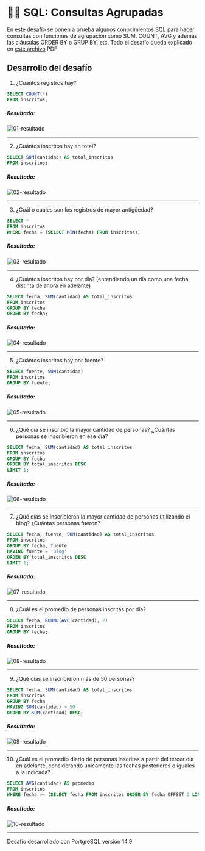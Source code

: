 # 👨‍💻 SQL: Consultas Agrupadas

En este desafío se ponen a prueba algunos conocimientos SQL para hacer consultas con funciones de agrupación como SUM, COUNT, AVG y además las cláusulas ORDER BY o GRUP BY, etc. Todo el desafío queda explicado en [este archivo](https://drive.google.com/file/d/1qNBZfw5aputTqmOiy7EyQViPtp2uG5FK/view?usp=sharing) PDF

## Desarrollo del desafío

1. ¿Cuántos registros hay?

```sql
SELECT COUNT(*)
FROM inscritos;
```

##### Resultado:
![01-resultado](https://github.com/felipejoq/desafios-sql-postgres-db/assets/35277450/da3e7ae0-f1e0-4051-a65f-c9a8504f7aef)

___

2. ¿Cuántos inscritos hay en total?

```sql
SELECT SUM(cantidad) AS total_inscritos
FROM inscritos;
```

##### Resultado:
![02-resultado](https://github.com/felipejoq/desafios-sql-postgres-db/assets/35277450/347aac58-a6e1-43b5-931c-d8b9309ee32c)

___

3. ¿Cuál o cuáles son los registros de mayor antigüedad?

```sql
SELECT * 
FROM inscritos
WHERE fecha = (SELECT MIN(fecha) FROM inscritos);
```

##### Resultado:
![03-resultado](https://github.com/felipejoq/desafios-sql-postgres-db/assets/35277450/fa60f3e4-d32f-4365-8052-2b0810f9f497)

___

4. ¿Cuántos inscritos hay por día? (entendiendo un día como una fecha distinta de ahora en adelante)

```sql
SELECT fecha, SUM(cantidad) AS total_inscritos
FROM inscritos
GROUP BY fecha
ORDER BY fecha;
```

##### Resultado:
![04-resultado](https://github.com/felipejoq/desafios-sql-postgres-db/assets/35277450/96f46320-0d32-443b-b795-14a3c0a9658d)

___

5. ¿Cuántos inscritos hay por fuente?

```sql
SELECT fuente, SUM(cantidad)
FROM inscritos
GROUP BY fuente;
```

##### Resultado:
![05-resultado](https://github.com/felipejoq/desafios-sql-postgres-db/assets/35277450/d01dec4d-ae78-4182-8bd0-566f4f17b34c)

___

6. ¿Qué día se inscribió la mayor cantidad de personas? ¿Cuántas personas se inscribieron en ese día?

```sql
SELECT fecha, SUM(cantidad) AS total_inscritos
FROM inscritos
GROUP BY fecha
ORDER BY total_inscritos DESC
LIMIT 1;
```

##### Resultado:
![06-resultado](https://github.com/felipejoq/desafios-sql-postgres-db/assets/35277450/11104f6f-63ea-4e11-8509-8e7ddb41a30c)

___

7. ¿Qué días se inscribieron la mayor cantidad de personas utilizando el blog? ¿Cuántas personas fueron?

```sql
SELECT fecha, fuente, SUM(cantidad) AS total_inscritos
FROM inscritos
GROUP BY fecha, fuente
HAVING fuente = 'Blog'
ORDER BY total_inscritos DESC
LIMIT 1;
```

##### Resultado:
![07-resultado](https://github.com/felipejoq/desafios-sql-postgres-db/assets/35277450/d1587095-816f-4b96-832a-bacbbf5353f4)

___

8. ¿Cuál es el promedio de personas inscritas por día?

```sql
SELECT fecha, ROUND(AVG(cantidad), 2)
FROM inscritos
GROUP BY fecha;
```

##### Resultado:
![08-resultado](https://github.com/felipejoq/desafios-sql-postgres-db/assets/35277450/c68f074b-e60f-4e8b-9f37-3e5b1acdd3e1)

___

9. ¿Qué días se inscribieron más de 50 personas?

```sql
SELECT fecha, SUM(cantidad) AS total_inscritos
FROM inscritos
GROUP BY fecha
HAVING SUM(cantidad) > 50
ORDER BY SUM(cantidad) DESC;
```

##### Resultado:
![09-resultado](https://github.com/felipejoq/desafios-sql-postgres-db/assets/35277450/8590513e-c5a7-4333-9cbd-9f95665f4259)

___

10. ¿Cuál es el promedio diario de personas inscritas a partir del tercer día en adelante, considerando únicamente las fechas posteriores o iguales a la indicada?

```sql
SELECT AVG(cantidad) AS promedio
FROM inscritos
WHERE fecha >= (SELECT fecha FROM inscritos ORDER BY fecha OFFSET 2 LIMIT 1);
```

##### Resultado:
![10-resultado](https://github.com/felipejoq/desafios-sql-postgres-db/assets/35277450/3194e263-483b-4aad-81dd-7b56714bfa31)

___

Desafío desarrollado con PortgreSQL versión 14.9
